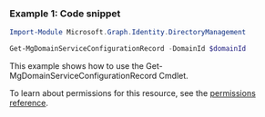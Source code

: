 ### Example 1: Code snippet

```powershellImport-Module Microsoft.Graph.Identity.DirectoryManagement

Get-MgDomainServiceConfigurationRecord -DomainId $domainId
```
This example shows how to use the Get-MgDomainServiceConfigurationRecord Cmdlet.
To learn about permissions for this resource, see the [permissions reference](/graph/permissions-reference).

